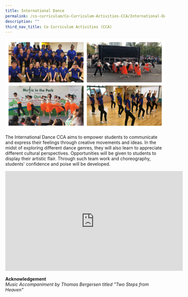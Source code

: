 ```yaml
---
title: International Dance
permalink: /co-curriculum/Co-Curriculum-Activities-CCA/International-Dance
description: ""
third_nav_title: Co Curriculum Activities (CCA)
---
```

![](/images/International%20Dance%20CCA.jpeg)

The International Dance CCA aims to empower students to communicate and express their feelings through creative movements and ideas. In the midst of exploring different dance genres, they will also learn to appreciate different cultural perspectives. Opportunities will be given to students to display their artistic flair. Through such team work and choreography, students' confidence and poise will be developed.

<iframe width="560" height="315" src="https://www.youtube.com/embed/2Di6UWGiDV8" title="YouTube video player" frameborder="0" allow="accelerometer; autoplay; clipboard-write; encrypted-media; gyroscope; picture-in-picture" allowfullscreen></iframe>

**Acknowledgement**  
_Music Accompaniment by Thomas Bergersen titled "Two Steps from Heaven"_
